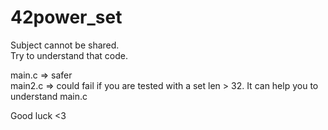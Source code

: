 # 42power_set

Subject cannot be shared.  
Try to understand that code.  

main.c => safer  
main2.c => could fail if you are tested with a set len > 32. It can help you to understand main.c  

Good luck <3  